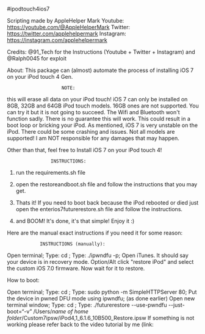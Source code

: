 #ipodtouch4ios7

Scripting made by AppleHelper Mark
Youtube: https://youtube.com/@AppleHelperMark
Twitter: https://twitter.com/applehelpermark
Instagram: https://instagram.com/applehelpermark

Credits: @91_Tech for the Instructions (Youtube + Twitter + Instagram) and @Ralph0045 for exploit

About: This package can (almost) automate the process of installing iOS 7 on your iPod touch 4 Gen.				



						NOTE: 



this will erase all data on your iPod touch! iOS 7 can only be installed on 8GB, 32GB and 64GB iPod touch models. 16GB ones are not supported. You can try it but it is not going to succeed. The Wifi and Bluetooth won't function sadly. There is no guarantee this will work. This could result in a boot loop or bricking your iPod. As mentioned, iOS 7 is very unstable on the iPod. There could be some crashing and issues. Not all models are supported! I am NOT responsible for any damages that may happen.




Other than that, feel free to Install iOS 7 on your iPod touch 4!



					INSTRUCTIONS:



1. run the requirements.sh file
2. open the restoreandboot.sh file and follow the instructions that you may get.
3. Thats it! If you need to boot back because the iPod rebooted or died just open the enterios7futurerestore.sh file and follow the instructions.

5. and BOOM! It's done, it's that simple! Enjoy it :)

Here are the manual exact instructions if you need it for some reason:


				INSTRUCTIONS (manually):

Open terminal;
Type: cd <path to ipwndfu folder>;
Type: ./ipwndfu -p;
Open iTunes. It should say your device is in recovery mode. Option/Alt click "restore iPod" and select the custom iOS 7.0 firmware.  Now wait for it to restore.

How to boot:

Open terminal;
Type: cd <path to Keys Server folder>;
Type: sudo python -m SimpleHTTPServer 80;
Put the device in pwned DFU mode using ipwndfu; (as done earlier)
Open new terminal window;
Type: cd <path to futurerestore folder>;
Type: ./futurerestore --use-pwndfu --just-boot=“-v” /Users/*name of home folder*/Custom7ipsw/iPod4,1_6.1.6_10B500_Restore.ipsw
If something is not working please refer back to the video tutorial by me (link:
